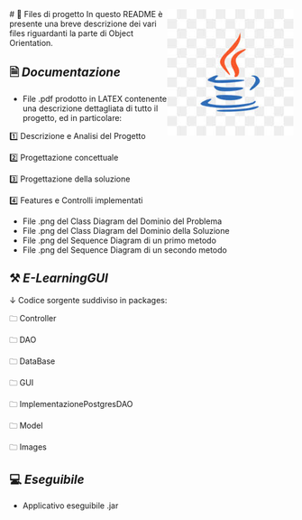 
<img src="java.jpg" align="right"/>
# 📂 Files di progetto
In questo README è presente una breve descrizione dei vari files riguardanti la parte di Object Orientation.

## 🗎 *Documentazione*
- File .pdf prodotto in LATEX contenente una descrizione dettagliata di tutto il progetto, ed in particolare:

1️⃣ Descrizione e Analisi del Progetto 

2️⃣ Progettazione concettuale

3️⃣ Progettazione della soluzione

4️⃣ Features e Controlli implementati

- File .png del Class Diagram del Dominio del Problema
- File .png del Class Diagram del Dominio della Soluzione
- File .png del Sequence Diagram di un primo metodo
- File .png del Sequence Diagram di un secondo metodo

## ⚒ *E-LearningGUI*
↓ Codice sorgente suddiviso in packages:

🗀  Controller
 
🗀  DAO
 
🗀   DataBase
 
🗀  GUI 
 
🗀   ImplementazionePostgresDAO
 
🗀   Model
 
🗀   Images

## 💻 *Eseguibile*
- Applicativo eseguibile .jar

